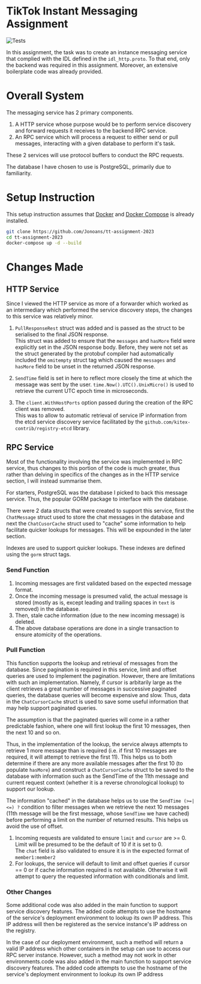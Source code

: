 # TikTok Instant Messaging Assignment

![Tests](https://github.com/Jonoans/tt-assignment-2023/actions/workflows/test.yml/badge.svg)

In this assignment, the task was to create an instance messaging service that complied with the IDL defined in the `idl_http.proto`. To that end, only the backend was required in this assignment. Moreover, an extensive boilerplate code was already provided.

# Overall System

The messaging service has 2 primary components.
1. A HTTP service whose purpose would be to perform service discovery and forward requests it receives to the backend RPC service.
2. An RPC service which will process a request to either send or pull messages, interacting with a given database to perform it's task.

These 2 services will use protocol buffers to conduct the RPC requests.

The database I have chosen to use is PostgreSQL, primarily due to familiarity.

# Setup Instruction
This setup instruction assumes that [Docker](https://docs.docker.com/get-docker/) and [Docker Compose](https://docs.docker.com/compose/install/) is already installed.

```bash
git clone https://github.com/Jonoans/tt-assignment-2023
cd tt-assignment-2023
docker-compose up -d --build
```

# Changes Made

## HTTP Service

Since I viewed the HTTP service as more of a forwarder which worked as an intermediary which performed the service discovery steps, the changes to this service was relatively minor.

1. `PullResponseRest` struct was added and is passed as the struct to be serialised to the final JSON response.<br>
    This struct was added to ensure that the `messages` and `hasMore` field were explicitly set in the JSON response body. Before, they were not set as the struct generated by the protobuf compiler had automatically included the `omitempty` struct tag which caused the `messages` and `hasMore` field to be unset in the returned JSON response.

2. `SendTime` field is set in here to reflect more closely the time at which the message was sent by the user.
    `time.Now().UTC().UnixMicro()` is used to retrieve the current UTC epoch time in microseconds.

3. The `client.WithHostPorts` option passed during the creation of the RPC client was removed.<br>
    This was to allow to automatic retrieval of service IP information from the etcd service discovery service facilitated by the `github.com/kitex-contrib/registry-etcd` library.

## RPC Service

Most of the functionality involving the service was implemented in RPC service, thus changes to this portion of the code is much greater, thus rather than delving in specifics of the changes as in the HTTP service section, I will instead summarise them.

For starters, PostgreSQL was the database I picked to back this message service. Thus, the popular GORM package to interface with the database.

There were 2 data structs that were created to support this service, first the `ChatMessage` struct used to store the chat messages in the database and next the `ChatCusorCache` struct used to "cache" some information to help facilitate quicker lookups for messages.
This will be expounded in the later section.

Indexes are used to support quicker lookups. These indexes are defined using the `gorm` struct tags.

### Send Function

1. Incoming messages are first validated based on the expected message format.
2. Once the incoming message is presumed valid, the actual message is stored (mostly as is, except leading and trailing spaces in `text` is removed) in the database.
3. Then, stale cache information (due to the new incoming message) is deleted.
4. The above database operations are done in a single transaction to ensure atomicity of the operations.

### Pull Function

This function supports the lookup and retrieval of messages from the database. Since pagination is required in this service, limit and offset queries are used to implement the pagination. However, there are limitations with such an implementation. Namely, if cursor is arbitarily large as the client retrieves a great number of messages in successive paginated queries, the database queries will become expensive and slow. Thus, data in the `ChatCursorCache` struct is used to save some useful information that may help support paginated queries.

The assumption is that the paginated queries will come in a rather predictable fashion, where one will first lookup the first 10 messages, then the next 10 and so on.

Thus, in the implementation of the lookup, the service always attempts to retrieve 1 more message than is required (i.e. if first 10 messages are required, it will attempt to retrieve the first 11). This helps us to both determine if there are any more available messages after the first 10 (to populate `hasMore`) and construct a `ChatCursorCache` struct to be saved to the database with information such as the SendTime of the 11th message and current request context (whether it is a reverse chronological lookup) to support our lookup.

The information "cached" in the database helps us to use the `SendTime (>=|<=) ?` condition to filter messages when we retrieve the next 10 messages (11th message will be the first message, whose `SendTime` we have cached) before performing a limit on the number of returned results. This helps us avoid the use of offset.

1. Incoming requests are validated to ensure `limit` and `cursor` are >= 0. Limit will be presumed to be the default of 10 if it is set to 0.<br>
    The `chat` field is also validated to ensure it is in the expected format of `member1:member2`
2. For lookups, the service will default to limit and offset queries if cursor == 0 or if cache information required is not available. Otherwise it will attempt to query the requested information with conditionals and limit.

### Other Changes

Some additional code was also added in the main function to support service discovery features. The added code attempts to use the hostname of the service's deployment environment to lookup its own IP address. This IP address will then be registered as the service instance's IP address on the registry.

In the case of our deployment environment, such a method will return a valid IP address which other containers in the setup can use to access our RPC server instance. However, such a method may not work in other environments.code was also added in the main function to support service discovery features. The added code attempts to use the hostname of the service's deployment environment to lookup its own IP address 

